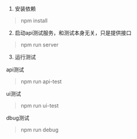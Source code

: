 1. 安装依赖
> npm install

2. 启动api测试服务，和测试本身无关，只是提供接口
> npm run server

3. 运行测试

api测试
> npm run api-test

ui测试

> npm run ui-test

dbug测试

> npm run debug